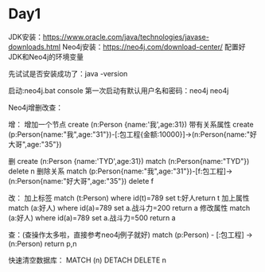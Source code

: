 # Day1
JDK安装：https://www.oracle.com/java/technologies/javase-downloads.html
Neo4j安装：https://neo4j.com/download-center/
配置好JDK和Neo4j的环境变量
 
先试试是否安装成功了：java -version

启动:neo4j.bat console
第一次启动有默认用户名和密码：neo4j neo4j 
 

Neo4j增删改查：

增：
增加一个节点
create (n:Person {name:'我',age:31})
带有关系属性
create (p:Person{name:"我",age:"31"})-[:包工程{金额:10000}]->(n:Person{name:"好大哥",age:"35"})

删
create (n:Person {name:'TYD',age:31})
match (n:Person{name:"TYD"}) delete n
删除关系
match (p:Person{name:"我",age:"31"})-[f:包工程]->(n:Person{name:"好大哥",age:"35"})
 delete f

改：
加上标签
match (t:Person) where id(t)=789 set t:好人return t
加上属性
match (a:好人) where id(a)=789 set a.战斗力=200 return a
修改属性
match (a:好人) where id(a)=789 set a.战斗力=500 return a

查：(查操作太多啦，直接参考neo4j例子就好)
match (p:Person) - [:包工程] -> (n:Person) return p,n

快速清空数据库：
MATCH (n)
DETACH DELETE n
